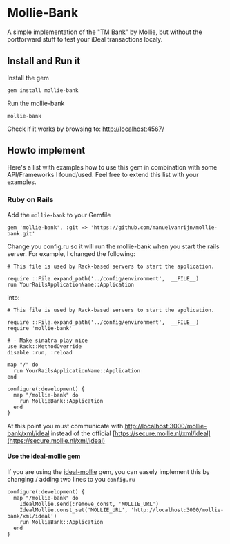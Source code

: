 # Mollie-Bank

A simple implementation of the "TM Bank" by Mollie, but without the portforward stuff to test your iDeal transactions localy.

## Install and Run it

Install the gem

```
gem install mollie-bank
```

Run the mollie-bank

```
mollie-bank
```

Check if it works by browsing to: [http://localhost:4567/](http://localhost:4567/)

## Howto implement

Here's a list with examples how to use this gem in combination with some API/Frameworks I found/used. Feel free to extend this list with your examples.

### Ruby on Rails

Add the `mollie-bank` to your Gemfile

```
gem 'mollie-bank', :git => 'https://github.com/manuelvanrijn/mollie-bank.git'
```

Change you config.ru so it will run the mollie-bank when you start the rails server. For example, I changed the following:

```
# This file is used by Rack-based servers to start the application.

require ::File.expand_path('../config/environment',  __FILE__)
run YourRailsApplicationName::Application
```

into:

```
# This file is used by Rack-based servers to start the application.

require ::File.expand_path('../config/environment',  __FILE__)
require 'mollie-bank'

# - Make sinatra play nice
use Rack::MethodOverride
disable :run, :reload

map "/" do
  run YourRailsApplicationName::Application
end

configure(:development) {
  map "/mollie-bank" do
    run MollieBank::Application
  end
}
```

At this point you must communicate with [http://localhost:3000/mollie-bank/xml/ideal](http://localhost:3000/mollie-bank/xml/ideal) instead of the official [https://secure.mollie.nl/xml/ideal](https://secure.mollie.nl/xml/ideal)

#### Use the ideal-mollie gem

If you are using the [ideal-mollie](https://github.com/manuelvanrijn/ideal-mollie) gem, you can easely implement this by changing / adding two lines to you `config.ru`

```
configure(:development) {
  map "/mollie-bank" do
    IdealMollie.send(:remove_const, 'MOLLIE_URL')
    IdealMollie.const_set('MOLLIE_URL', 'http://localhost:3000/mollie-bank/xml/ideal')
    run MollieBank::Application
  end
}
```
